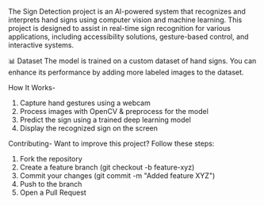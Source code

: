 The Sign Detection project is an AI-powered system that recognizes and interprets hand signs using computer vision and machine learning. This project is designed to assist in real-time sign recognition for various applications, including accessibility solutions, gesture-based control, and interactive systems.

📊 Dataset
The model is trained on a custom dataset of hand signs. You can enhance its performance by adding more labeled images to the dataset.

How It Works-
1. Capture hand gestures using a webcam
2. Process images with OpenCV & preprocess for the model
3.  Predict the sign using a trained deep learning model
4.  Display the recognized sign on the screen

Contributing-
Want to improve this project? Follow these steps:
1. Fork the repository
2. Create a feature branch (git checkout -b feature-xyz)
3. Commit your changes (git commit -m "Added feature XYZ")
4. Push to the branch 
5. Open a Pull Request



